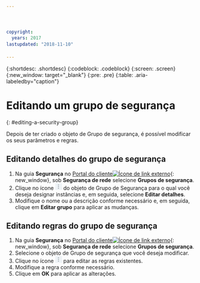 ```yaml
---



copyright:
  years: 2017
lastupdated: "2018-11-10"

---
```


{:shortdesc: .shortdesc}
{:codeblock: .codeblock}
{:screen: .screen}
{:new_window: target="_blank"}
{:pre: .pre}
{:table: .aria-labeledby="caption"}

# Editando um grupo de segurança
{: #editing-a-security-group}

Depois de ter criado o objeto de Grupo de segurança, é possível modificar os seus parâmetros e regras.

## Editando detalhes do grupo de segurança

1. Na guia **Segurança** no [Portal do cliente![Ícone de link externo](../../icons/launch-glyph.svg "Ícone de link externo")](https://control.softlayer.com/){: new_window}, sob **Segurança de rede** selecione **Grupos de segurança**.
2. Clique no ícone ![Ícone mais](./images/more_icon.jpg) do objeto de Grupo de Segurança para o qual você deseja designar instâncias e, em seguida, selecione **Editar detalhes**.
3.	Modifique o nome ou a descrição conforme necessário e, em seguida, clique em **Editar grupo** para aplicar as mudanças.

## Editando regras do grupo de segurança

1. Na guia **Segurança** no [Portal do cliente![Ícone de link externo](../../icons/launch-glyph.svg "Ícone de link externo")](https://control.softlayer.com/){: new_window}, sob **Segurança de rede** selecione **Grupos de segurança**.
2.	Selecione o objeto de Grupo de segurança que você deseja modificar.
3.	Clique no ícone ![Ícone mais](./images/more_icon.jpg) para editar as regras existentes.
4.	Modifique a regra conforme necessário.
5. Clique em **OK** para aplicar as alterações.
